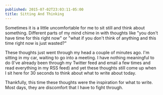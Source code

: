 ```yaml
---
published: 2015-07-02T23:03:11-05:00
title: Sitting And Thinking
---
```

Sometimes it is a little uncomfortable for me to sit still and think about something. Different parts of my mind chime in with thoughts like "you don't have time for this right now" or "what if you don't think of anything and this time right now is just wasted?"

These thoughts just went through my head a couple of minutes ago. I'm sitting in my car, waiting to go into a meeting. I have nothing meaningful to do (I've already been through my Twitter feed and email a few times and read everything in my RSS feed) and yet these thoughts still come up when I sit here for 30 seconds to think about what to write about today.

Thankfully, this time these thoughts were the inspiration for what to write. Most days, they are discomfort that I have to fight through.